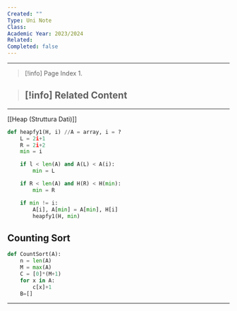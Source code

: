 ```yaml
---
Created: ""
Type: Uni Note
Class: 
Academic Year: 2023/2024
Related: 
Completed: false
---
```

---

>[!info] Page Index
>1. 

>[!info] Related Content
>- 

---

[[Heap (Struttura Dati)]]

```python
def heapfy1(H, i) //A = array, i = ?
	L = 2i+1
	R = 2i+2
	min = i

	if l < len(A) and A(L) < A(i):
		min = L

	if R < len(A) and H(R) < H(min):
		min = R

	if min != i:
		A[i], A[min] = A[min], H[i]
		heapfy1(H, min)
```

## Counting Sort

```python
def CountSort(A):
	n = len(A)
	M = max(A)
	C = [0]*(M+1)
	for x in A:
		c[x]+1
	B=[]
```

---